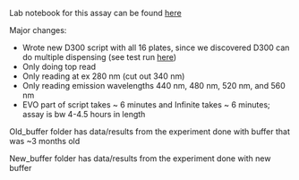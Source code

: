 Lab notebook for this assay can be found [here](https://docs.google.com/document/d/11iGIYhl7d3VCI0ggmrhiw8DOHQENiy5yRMI6Wlz2c10/edit#)

Major changes:
  * Wrote new D300 script with all 16 plates, since we discovered D300 can do multiple dispensing (see test run [here](https://docs.google.com/document/d/1PvRzqWa-JoxRDgkIv9Pmc38ZVYrubeUjg-ucZcVVNrM/edit#heading=h.y398jyp5mq6q))
  * Only doing top read
  * Only reading at ex 280 nm (cut out 340 nm)
  * Only reading emission wavelengths 440 nm, 480 nm, 520 nm, and 560 nm
  * EVO part of script takes ~ 6 minutes and Infinite takes ~ 6 minutes; assay is bw 4-4.5 hours in length

Old_buffer folder has data/results from the experiment done with buffer that was ~3 months old

New_buffer folder has data/results from the experiment done with new buffer
